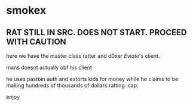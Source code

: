 # smokex

## RAT STILL IN SRC. DOES NOT START. PROCEED WITH CAUTION

here we have the master class ratter and d0xer *Eviate*'s client.

mans doesnt actually obf his client

he uses pastbin auth and extorts kids for money while he claims to be making hundreds of thousands of dollars ratting :cap:

enjoy
